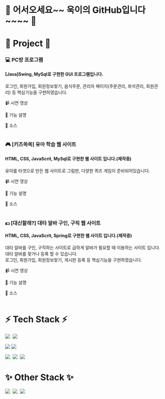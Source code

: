 # 👋 어서오세요~~ 욱이의 GitHub입니다~~~~ 👋<br>

# 📌 Project 📌

### 💻 PC방 프로그램<br>
#### [Java]Swing, MySql로 구현한 GUI 프로그램입니다.<br>
로그인, 회원가입, 회원정보찾기, 음식주문, 관리자 페이지(주문관리, 좌석관리, 회원관리) 등 핵심기능을 구현하였습니다.

📹 시연 영상<br>

📝 기능 설명<br>

💾 소스<br>
<br>

### 🎮 [키즈쏙쏙] 유아 학습 웹 사이트<br>
#### HTML, CSS, JavaScrit, MySql로 구현한 웹 사이트 입니다.(제작중)<br>
유아를 타겟으로 만든 웹 사이트로 그림판, 다양한 퀴즈 게임이 준비되어있습니다.

📹 시연 영상<br>

📝 기능 설명<br>

💾 소스<br>
<br>

### 💵 [대신할래?] 대타 알바 구인, 구직 웹 사이트<br> 
#### HTML, CSS, JavaScrit, Spring로 구현한 웹 사이트 입니다.(제작중)<br>
대타 알바를 구인, 구직하는 사이트로 급하게 알바가 필요할 때 이용하는 사이트 입니다.<br> 
대타 알바를 찾거나 등록 할 수 있습니다.<br>
로그인, 회원가입, 회원정보찾기, 게시판 등록 등 핵심기능을 구현하였습니다. <br>

📹 시연 영상<br>

📝 기능 설명<br>

💾 소스<br>
<br>

# ⚡ Tech Stack ⚡
<img src="https://img.shields.io/badge/JAVA-FF5D01?style=flat-square&logo=&logoColor=white"/>&nbsp;
<img src="https://img.shields.io/badge/Spring-6DB33F?style=flat-square&logo=Spring&logoColor=white"/>

<img src="https://img.shields.io/badge/-C%23-239120?style=flat-square&logo=CSharp&logoColor=white"/>

<img src="https://img.shields.io/badge/MySQL-4479A1?style=flat-square&logo=MySQL&logoColor=white"/>

<img src="https://img.shields.io/badge/HTML5-E34F26?style=flat-square&logo=HTML5&logoColor=white"/>&nbsp;
<img src="https://img.shields.io/badge/CSS3-1572B6?style=flat-square&logo=CSS3&logoColor=white"/>&nbsp;
<img src="https://img.shields.io/badge/JavaScript-F7DF1E?style=flat-square&logo=JavaScript&logoColor=black"/>
<br>

# ✨ Other Stack ✨
<img src="https://img.shields.io/badge/Photoshop-026CDF?style=flat-square&logo=Adobe Photoshop&logoColor=white"/>&nbsp;
<img src="https://img.shields.io/badge/Premiere Pro-0000FF?style=flat-square&logo=Adobe Premiere Pro&logoColor=white"/>&nbsp;
<img src="https://img.shields.io/badge/After Effects-7B42BC?style=flat-square&logo=Adobe After Effects&logoColor=white"/>
